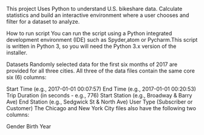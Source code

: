 This project Uses Python to understand U.S. bikeshare data. Calculate statistics and build an interactive environment where a user chooses and filter for a dataset to analyze.

How to run script
You can run the script using a Python integrated development environment (IDE) such as Spyder,atom or Pycharm.This script is written in Python 3, so you will need the Python 3.x version of the installer.

Datasets
Randomly selected data for the first six months of 2017 are provided for all three cities. All three of the data files contain the same core six (6) columns:

Start Time (e.g., 2017-01-01 00:07:57)
End Time (e.g., 2017-01-01 00:20:53)
Trip Duration (in seconds - e.g., 776)
Start Station (e.g., Broadway & Barry Ave)
End Station (e.g., Sedgwick St & North Ave)
User Type (Subscriber or Customer)
The Chicago and New York City files also have the following two columns:

Gender
Birth Year